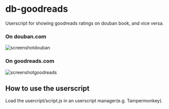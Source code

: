 # db-goodreads
Userscript for showing goodreads ratings on douban book, and vice versa.

### On douban.com
![screenshotdouban](douban-screenshot.png)

### On goodreads.com
![screenshotgoodreads](goodreads-screenshot.png)

## How to use the userscript
Load the usercript/script.js in an userscript manager(e.g. Tampermonkey).



